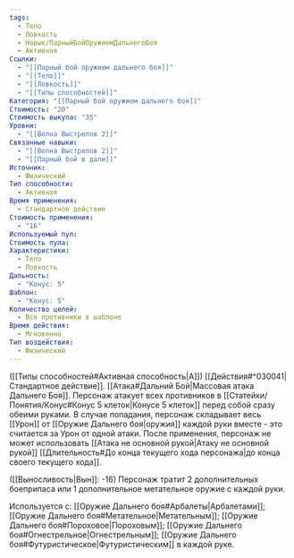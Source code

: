 ```yaml
---
tags:
  - Тело
  - Ловкость
  - Навык/ПарныйБойОружиемДальнегоБоя
  - Активная
Ссылки:
  - "[[Парный бой оружием дальнего боя]]"
  - "[[Тело]]"
  - "[[Ловкость]]"
  - "[[Типы способностей]]"
Категория: "[[Парный бой оружием дальнего боя]]"
Стоимость: "20"
Стоимость выкупа: "35"
Уровни:
  - "[[Волна Выстрелов 2]]"
Связанные навыки:
  - "[[Волна Выстрелов 2]]"
  - "[[Парный бой в дали]]"
Источник:
  - Физический
Тип способности:
  - Активная
Время применения:
  - Стандартное действие
Стоимость применения:
  - "16"
Используемый пул: 
Стоимость пула: 
Характеристики:
  - Тело
  - Ловкость
Дальность:
  - "Конус: 5"
Шаблон:
  - "Конус: 5"
Количество целей:
  - Все противники в шаблоне
Время действия:
  - Мгновенно
Тип воздействия:
  - Физический
---
```

([[Типы способностей#Активная способность|А]]) [[Действия#^030041|Стандартное действие]]. [[Атака#Дальний Бой|Массовая атака Дальнего Боя]]. Персонаж атакует всех противников в [[Статейки/Понятия/Конус#Конус 5 клеток|Конусе 5 клеток]] перед собой сразу обеими руками. В случае попадания, персонаж складывает весь [[Урон]] от [[Оружие Дальнего боя|оружия]] каждой руки вместе - это считается за Урон от одной атаки. После применения, персонаж не может использовать [[Атака не основной рукой|Атаку не основной рукой]] [[Длительность#До конца текущего хода персонажа|до конца своего текущего хода]].  

([[Выносливость|Вын]]: -16) Персонаж тратит 2 дополнительных боеприпаса или 1 дополнительное метательное оружие с каждой руки. 

Используется с: [[Оружие Дальнего боя#Арбалеты|Арбалетами]]; [[Оружие Дальнего боя#Метательное|Метательным]]; [[Оружие Дальнего боя#Пороховое|Пороховым]]; [[Оружие Дальнего боя#Огнестрельное|Огнестрельным]]; [[Оружие Дальнего боя#Футуристическое|Футуристическим]] в каждой руке.